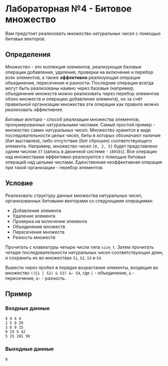 # Лабораторная №4 - Битовое множество

Вам предстоит реализовать множество натуральных чисел с помощью битовых векторов.

## Определения

_Множество_ - это коллекция элементов, реализующая базовые операции добавления, удаления, проверки
на включение и перебор всех элементов, а также __эффективно__ реализующая операции объединения,
пересечения и разности. Последние операции всегда могут быть реализованы наивно через базовые
(например, объединение множеств можно реализовать через перебор элементов обоих множеств и операцию
добавления элемента), но за счёт правильной организации множества эти операции как правило можно
реализовать эффективнее.

_Битовые вектора_ - способ реализации множества элементов, пронумерованных натуральными числами.
Самый простой пример - множество самих натуральных чисел. Множество хранится в виде
последовательности целых чисел, биты в которых обозначают наличие (бит выставлен), либо отсутствие
(бит сброшен) соответствующего элемента. Например, множество чисел `{0, 2, 5}` будет представлено
одним числом `37` (запись в двоичной системе - `100101`). Все операции над множествами эффективно
реализуются с помощью битовых операций над целыми числами. Единственная неэффективная операция при
такой организации - перебор элементов.

## Условие

Реализовать структуру данных множества натуральных чисел, организованных битовыми векторами со
следующими операциями:
* Добавление элемента
* Удаление элемента
* Проверка на включение элемента
* Объединение множеств
* Пересечение множеств
* Разность множеств

Прочитать с клавиатуры четыре числа типа `size_t`. Затем прочитать четыре последовательности
натуральных чисел соответствующих длин, и сохранить их во множествах `S1`, `S2`, `S3` и `S4`.

Вывести через пробел в порядке возрастания элементы, входящие во множество `((S1 | S2) & S3) &~ S4`,
где `|` - объединение, `&` - пересечение, `&~` - разность.

## Пример

### Входные данные

```
4 4 4 4
1 5 9 20
3 6 9 15
9 15 5 42
5 15 101 99
```

### Выходные данные

```
9

```
